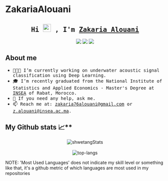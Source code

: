 # ZakariaAlouani
<h2 align="center"><samp>Hi <img src="https://media.giphy.com/media/hvRJCLFzcasrR4ia7z/giphy.gif" width="25px"> , I'm <a href="https://github.com/zakaria76al">Zakaria Alouani</a></samp></h2>
<p align="center">
  <a href="https://www.linkedin.com/in/zakaria-alouani/" target="_blank"><img src="https://img.shields.io/badge/linkedin-0077B5.svg?style=for-the-badge&logo=linkedin&logoColor=white"/></a> 
  <a href="https://www.instagram.com/zakaria_alouani/" target="_blank"><img src="https://img.shields.io/badge/instagram-E4405F.svg?style=for-the-badge&logo=instagram&logoColor=white"/></a>
  <a href="mailto:zakaria76alouani@gmail.com" target="_blank"><img src="https://img.shields.io/badge/e‑mail-D14836.svg?style=for-the-badge&logo=GMail&logoColor=white"/></a>
</p>

## About me
- <samp>👨🏽‍💻  I’m currently working on underwater acoustic signal classification using Deep Learning.
- <samp>🎓  I’m recently graduated from the National Institute of Statistics and Applied Economics - Master's Degree at <a href="http://www.insea.ac.ma/">INSEA</a> of Rabat, Morocco. 
- <samp>💬  If you need any help, ask me.
- <samp>📫  Reach me at: zakaria76alouani@gmail.com or z.alouani@insea.ac.ma.

## My Github stats 📈**<br />
<p align="center">
  <img src="https://github-readme-stats.vercel.app/api?username=zakaria76al&theme=light&show_icons=true" alt="shwetangStats" />  
  <br />
  <br />
  <img src="https://github-readme-stats.vercel.app/api/top-langs/?username=zakaria76al&layout=compact&theme=light" alt="top-langs" />
</p>
NOTE: 'Most Used Languages' does not indicate my skill level or something like that, it's a github metric of which languages are most used in my repositories
